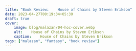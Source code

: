 ```yaml
---
title: "Book Review: 	House of Chains by Steven Erikson"
date: 2023-04-27T00:19:34+05:30
draft: true
cover: 
    image: blog/malazan/04-hoc-cover.webp
    alt: 	House of Chains by Steven Erikson
    caption: 	House of Chains by Steven Erikson
tags: ["malazan", "fantasy", "book review"]
---
```

